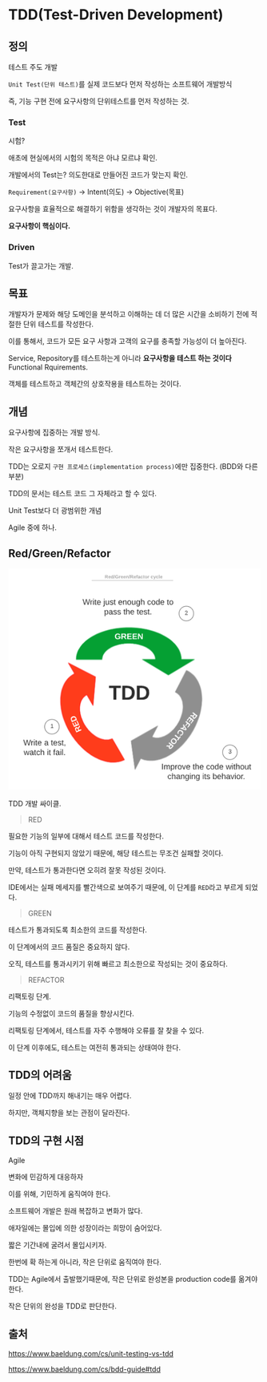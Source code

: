 # TDD(Test-Driven Development)

## 정의
테스트 주도 개발

`Unit Test(단위 테스트)`를 실제 코드보다 먼저 작성하는 소프트웨어 개발방식

즉, 기능 구현 전에 요구사항의 단위테스트를 먼저 작성하는 것.

### Test
시험?

애초에 현실에서의 시험의 목적은 아냐 모르냐 확인.

개발에서의 Test는?
의도한대로 만들어진 코드가 맞는지 확인.

`Requirement(요구사항)` -> Intent(의도) -> Objective(목표)

요구사항을 효율적으로 해결하기 위함을 생각하는 것이 개발자의 목표다.

**요구사항이 핵심이다.**

### Driven
Test가 끌고가는 개발.

## 목표
개발자가 문제와 해당 도메인을 분석하고 이해하는 데 더 많은 시간을 소비하기 전에 적절한 단위 테스트를 작성한다.

이를 통해서, 코드가 모든 요구 사항과 고객의 요구를 충족할 가능성이 더 높아진다.

Service, Repository를 테스트하는게 아니라 **요구사항을 테스트 하는 것이다**
Functional Rquirements.

객체를 테스트하고 객체간의 상호작용을 테스트하는 것이다.

## 개념
요구사항에 집중하는 개발 방식.

작은 요구사항을 쪼개서 테스트한다.

TDD는 오로지 `구현 프로세스(implementation process)`에만 집중한다. (BDD와 다른 부분)

TDD의 문서는 테스트 코드 그 자체라고 할 수 있다.

Unit Test보다 더 광범위한 개념

Agile 중에 하나.

## Red/Green/Refactor
![tdd2](../../images/TestCode/tdd2.png)

TDD 개발 싸이클.

>RED

필요한 기능의 일부에 대해서 테스트 코드를 작성한다.
   
기능이 아직 구현되지 않았기 때문에, 해당 테스트는 무조건 실패할 것이다.

만약, 테스트가 통과한다면 오히려 잘못 작성된 것이다.

IDE에서는 실패 메세지를 빨간색으로 보여주기 때문에, 이 단계를 `RED`라고 부르게 되었다.

> GREEN

테스트가 통과되도록 최소한의 코드를 작성한다.

이 단계에서의 코드 품질은 중요하지 않다. 

오직, 테스트를 통과시키기 위해 빠르고 최소한으로 작성되는 것이 중요하다.

> REFACTOR

리팩토링 단계.

기능의 수정없이 코드의 품질을 향상시킨다.

리팩토링 단계에서, 테스트를 자주 수행해야 오류를 잘 찾을 수 있다.

이 단계 이후에도, 테스트는 여전히 통과되는 상태여야 한다.

## TDD의 어려움
일정 안에 TDD까지 해내기는 매우 어렵다.

하지만, 객체지향을 보는 관점이 달라진다.

## TDD의 구현 시점
Agile

변화에 민감하게 대응하자

이를 위해, 기민하게 움직여야 한다.

소프트웨어 개발은 원래 복잡하고 변화가 많다.

애자일에는 몰입에 의한 성장이라는 희망이 숨어있다.

짧은 기간내에 굴려서 몰입시키자.

한번에 확 하는게 아니라, 작은 단위로 움직여야 한다.

TDD는 Agile에서 출발했기때문에, 작은 단위로 완성본을 production code를 옮겨야 한다.

작은 단위의 완성을 TDD로 판단한다.

## 출처
https://www.baeldung.com/cs/unit-testing-vs-tdd

https://www.baeldung.com/cs/bdd-guide#tdd
